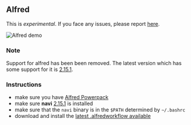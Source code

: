 Alfred
------

This is *experimental*. If you face any issues, please report [here](https://github.com/denisidoro/navi/issues/348).

![Alfred demo](https://user-images.githubusercontent.com/3226564/80294838-582b1b00-8743-11ea-9eb5-a335d8eed833.gif)

### Note

Support for alfred has been been removed. The latest version which has some support for it is [2.15.1](https://github.com/denisidoro/navi/releases/tag/v2.15.1).


### Instructions

- make sure you have [Alfred Powerpack](https://www.alfredapp.com/powerpack/)
- make sure **navi** [2.15.1](https://github.com/denisidoro/navi/releases/tag/v2.15.1) is installed
- make sure that the `navi` binary is in the `$PATH` determined by `~/.bashrc`
- download and install the [latest .alfredworkflow available](https://github.com/denisidoro/navi/releases/tag/v2.15.1)
